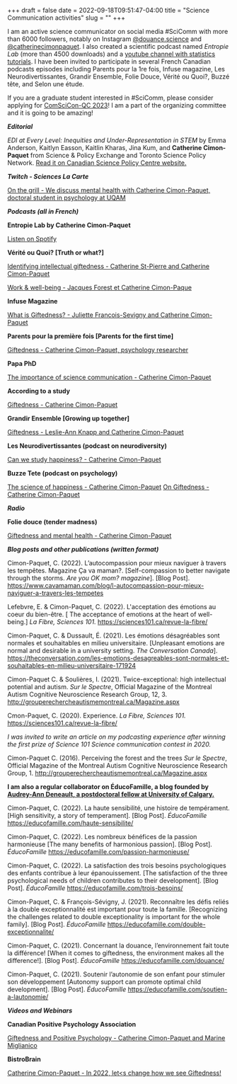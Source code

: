 +++
draft = false
date = 2022-09-18T09:51:47-04:00
title = "Science Communication activities"
slug = ""
+++

I am an active science communicator on social media #SciComm with more than 6000 followers, notably on Instagram [@douance.science](https://www.instagram.com/douance.science) and [@catherinecimonpaquet](https://www.instagram.com/catherinecimonpaquet). I also created a scientific podcast named *Entropie Lab* (more than 4500 downloads) and a [youtube channel with statistics tutorials](https://www.youtube.com/channel/UCXo81TUwh_ZizM75VxLD05g). I have been invited to participate in several French Canadian podcasts episodes including Parents pour la 1re fois, Infuse magazine, Les Neurodivertissantes, Grandir Ensemble, Folie Douce, Vérité ou Quoi?, Buzzé tête, and Selon une étude.

If you are a graduate student interested in #SciComm, please consider applying for [ComSciCon-QC 2023](https://www.comsciconqc.com)! I am a part of the organizing committee and it is going to be amazing!

***Editorial***

*EDI at Every Level: Inequities and Under-Representation in STEM* by Emma Anderson, Kaitlyn Easson, Kaitlin Kharas, Jina Kum, and **Catherine Cimon-Paquet** from Science & Policy Exchange and Toronto Science Policy Network. [Read it on Canadian Science Policy Centre website.](https://sciencepolicy.ca/posts/edi-at-every-level-inequities-and-under-representation-in-stem/?fbclid=IwAR3xH_ihaC_68IjckuRpT0wpI0Els21ORUg-bUN5-4xPOTYYYwKzbvlhviw)

***Twitch - Sciences La Carte***

[On the grill - We discuss mental health with Catherine Cimon-Paquet, doctoral student in psychology at UQAM](https://twitch.tv/sciencesalacarte/video/1281987576)

***Podcasts (all in French)***

**Entropie Lab by Catherine Cimon-Paquet**

[Listen on Spotify](https://open.spotify.com/show/3ajFceeSVXFWmzrw2L3tbh)

**Vérité ou Quoi? [Truth or what?]**

[Identifying intellectual giftedness - Catherine St-Pierre and Catherine Cimon-Paquet](https://www.youtube.com/watch?v=v0MFMzlW9XE)

[Work & well-being - Jacques Forest et Catherine Cimon-Paque](https://www.youtube.com/watch?v=T_01CAvWGGQ&list=PL3pBdPyQN-4YLJk4M9fH6idYJVUZu_B3h&index=6)

**Infuse Magazine**

[What is Giftedness? - Juliette Francois-Sevigny and Catherine Cimon-Paquet](https://open.spotify.com/episode/5pF2HG2039YNke1RuHRmzo?si=JadWwa9eS-aipQpMxRytvA)

**Parents pour la première fois [Parents for the first time]**

[Giftedness - Catherine Cimon-Paquet, psychology researcher](https://open.spotify.com/episode/0CQ546arJPFCLax91GYc7B?si=uiiOF-uzQaKhIpxlTLhaBg)

**Papa PhD**

[The importance of science communication - Catherine Cimon-Paquet](https://www.youtube.com/watch?v=EzQX3Hs6D-s)

**According to a study**

[Giftedness - Catherine Cimon-Paquet](https://www.youtube.com/watch?v=nBk9PrteflE&list=PL3pBdPyQN-4YLJk4M9fH6idYJVUZu_B3h&index=2)

**Grandir Ensemble [Growing up together]**

[Giftedness - Leslie-Ann Knapp and Catherine Cimon-Paquet](https://www.youtube.com/watch?v=vOs8QmNfJZ8&list=PL3pBdPyQN-4YLJk4M9fH6idYJVUZu_B3h&index=3)

**Les Neurodivertissantes (podcast on neurodiversity)**

[Can we study happiness? - Catherine Cimon-Paquet](https://open.spotify.com/episode/5qVpZ92kx7JYftGLjlmloU?si=rhCoJWLdTMOVRpwEwgTh1g)

**Buzze Tete (podcast on psychology)**

[The science of happiness - Catherine Cimon-Paquet](https://open.spotify.com/episode/1bx9mq4OC9xpczwYtp1X44?si=ERcKT925Qjm-sO_id1Mvdw)
[On Giftedness - Catherine Cimon-Paquet](https://open.spotify.com/episode/4yv3nXKe7QUwxhGRIbywX3?si=8KwQXcTXR7SmfhQBWbNA4g)

***Radio***

**Folie douce (tender madness)**

[Giftedness and mental health - Catherine Cimon-Paquet](https://www.youtube.com/watch?v=nFL2mFGOoAk)


***Blog posts and other publications (written format)***

Cimon-Paquet, C. (2022). L’autocompassion pour mieux naviguer à travers les tempêtes. Magazine Ça va maman?. [Self-compassion to better navigate through the storms. *Are you OK mom? magazine*]. [Blog Post]. https://www.cavamaman.com/blog/l-autocompassion-pour-mieux-naviguer-a-travers-les-tempetes

Lefebvre, E. & Cimon-Paquet, C. (2022). L'acceptation des émotions au coeur du bien-être. [
The acceptance of emotions at the heart of well-being.] *La Fibre, Sciences 101.* https://sciences101.ca/revue-la-fibre/

Cimon-Paquet, C. & Dussault, É. (2021). Les émotions désagréables sont normales et souhaitables en milieu universitaire. [Unpleasant emotions are normal and desirable in a university setting. *The Conversation Canada*].  https://theconversation.com/les-emotions-desagreables-sont-normales-et-souhaitables-en-milieu-universitaire-171924

Cimon-Paquet C. & Soulières, I. (2021). Twice-exceptional: high intellectual potential and autism.
*Sur le Spectre*, Official Magazine of the Montreal Autism Cognitive Neuroscience Research Group, 12, 3. http://grouperechercheautismemontreal.ca/Magazine.aspx

Cmon-Paquet, C. (2020). Experience.  *La Fibre, Sciences 101.* https://sciences101.ca/revue-la-fibre/

*I was invited to write an article on my podcasting experience after winning the first prize of Science 101 Science communication contest in 2020.*

Cimon-Paquet C. (2016). Perceiving the forest and the trees
*Sur le Spectre*, Official Magazine of the Montreal Autism Cognitive Neuroscience Research Group, 1. http://grouperechercheautismemontreal.ca/Magazine.aspx


**I am also a regular collaborator on ÉducoFamille, a blog founded by [Audrey-Ann Deneault, a postdoctoral fellow at University of Calgary.](https://profiles.ucalgary.ca/audrey-ann-deneault)**


Cimon-Paquet, C. (2022). La haute sensibilité, une histoire de tempérament. [High sensitivity, a story of temperament]. [Blog Post]. *ÉducoFamille* https://educofamille.com/haute-sensibilite/

Cimon-Paquet, C. (2022). Les nombreux bénéfices de la passion harmonieuse [The many benefits of harmonious passion]. [Blog Post]. *ÉducoFamille* https://educofamille.com/passion-harmonieuse/

Cimon-Paquet, C. (2022). La satisfaction des trois besoins psychologiques des enfants contribue à leur épanouissement. [The satisfaction of the three psychological needs of children contributes to their development]. [Blog Post]. *ÉducoFamille* https://educofamille.com/trois-besoins/

Cimon-Paquet, C. & François-Sévigny, J. (2021). Reconnaître les défis reliés à la double exceptionnalité est important pour toute la famille. [Recognizing the challenges related to double exceptionality is important for the whole family]. [Blog Post]. *ÉducoFamille* https://educofamille.com/double-exceptionnalite/

Cimon-Paquet, C. (2021). Concernant la douance, l’environnement fait toute la différence! [When it comes to giftedness, the environment makes all the difference!]. [Blog Post]. *ÉducoFamille* https://educofamille.com/douance/

Cimon-Paquet, C. (2021). Soutenir l’autonomie de son enfant pour stimuler son développement [Autonomy support can promote optimal child development]. [Blog Post]. *ÉducoFamille*  https://educofamille.com/soutien-a-lautonomie/

***Videos and Webinars***

**Canadian Positive Psychology Association**

[Giftedness and Positive Psychology - Catherine Cimon-Paquet and Marine Miglianico](https://www.youtube.com/watch?v=WasVr9XSldc&list=PL3pBdPyQN-4YLJk4M9fH6idYJVUZu_B3h&index=4)

**BistroBrain**

[Catherine Cimon-Paquet - In 2022, let<s change how we see Giftedness!](https://www.youtube.com/watch?v=WyE8zIjj1iQ&list=PL3pBdPyQN-4YLJk4M9fH6idYJVUZu_B3h&index=5)
